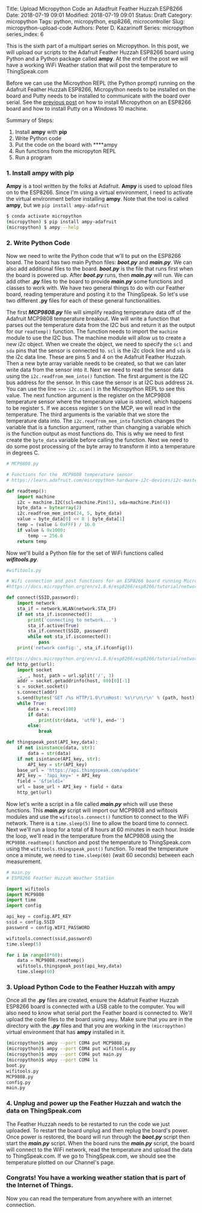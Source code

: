 Title: Upload Micropython Code an Adadfruit Feather Huzzah ESP8266
Date: 2018-07-19 09:01
Modified: 2018-07-19 09:01
Status: Draft
Category: micropython
Tags: python, micropython, esp8266, microcontroller
Slug: micropython-upload-code
Authors: Peter D. Kazarinoff
Series: micropython
series_index: 6

This is the sixth part of a multipart series on Micropython. In this post, we will upload our scripts to the Adafruit Feather Huzzah ESP8266 board using Python and a Python package called **ampy**. At the end of the post we will have a working WiFi Weather station that will post the temperature to ThingSpeak.com

Before we can use the Microython REPL (the Python prompt) running on the Adafruit Feather Huzzah ESP8266, Micropython needs to be installed on the board and Putty needs to be installed to communicate with the board over serial. See the [previous post]({filename}micropython_install.md) on how to install Micropython on an ESP8266 board and how to install Putty on a Windows 10 machine.

Summary of Steps:

1. Install **ampy** with **pip**
2. Write Python code
3. Put the code on the board with ****ampy
4. Run functions from the micropyton REPL
5. Run a program

### 1. Install **ampy** with **pip**

**Ampy** is a tool written by the folks at Adafruit. **Ampy** is used to upload files on to the ESP8266. Since I'm using a virtual environment, I need to activate the virtual environment before installing **ampy**. Note that the tool is called **ampy**, but we ```pip install ampy-adafruit```

```bash
$ conda activate micropython
(micropython) $ pip install ampy-adafruit
(micropython) $ ampy --help
```

### 2. Write Python Code

Now we need to write the Python code that w'll to put on the ESP8266 board. The board has two main Python files: **_boot.py_** and **_main.py_**. We can also add additional files to the board. **_boot.py_** is the file that runs first when the board is powered up. After **_boot.py_** runs, then **_main.py_** will run. We can add other **_.py_** files to the board to provide **_main.py_** some functions and classes to work with. We have two general things to do with our Feather board, reading temperature and posting it to the ThingSpeak. So let's use two different **.py** files for each of these general functionalities. 

The first **_MCP9808.py_** file will simplify reading temperature data off of the Adafruit MCP9808 temperature breakout. We will write a function that parses out the temperature data from the I2C bus and return it as the output for our ```readtemp()``` function. The function needs to import the ```machine``` module to use the I2C bus. The machine module will allow us to create a new i2c object. When we create the object, we need to specify the ```scl``` and ```sda``` pins that the sensor is connected to. ```scl``` is the i2c clock line and ```sda``` is the i2c data line. These are pins 5 and 4 on the Adafruit Feather Huzzah. Then a new byte array variable needs to be created, so that we can later write data from the sensor into it.  Next we need to read the sensor data using the ```i2c.readfrom_mem_into()``` function. The first argument is the I2C bus address for the sensor. In this case the sensor is at I2C bus address ```24```. You can use the line ```>>> i2c.scan()``` in the Micropython REPL to see this value.  The next function argument is the register on the MCP9808 temperature sensor where the temperature value is stored, which happens to be register ```5```. If we access register ```5``` on the MCP, we will read in the temperature. The third arguments is the variable that we store the temperature data into. The ```i2c.readfrom_mem_into``` function changes the variable that is a function argument, rather than changing a variable which is the function output as most functions do. This is why we need to first create the ```byte_data``` variable before calling the function. Next we need to do some post processing of the byte array to transform it into a temperature in degrees C.

```python
# MCP9808.py

# Functions for the  MCP9808 temperature sensor
# https://learn.adafruit.com/micropython-hardware-i2c-devices/i2c-master

def readtemp():
    import machine
    i2c = machine.I2C(scl=machine.Pin(5), sda=machine.Pin(4))
    byte_data = bytearray(2)
    i2c.readfrom_mem_into(24, 5, byte_data)
    value = byte_data[0] << 8 | byte_data[1]
    temp = (value & 0xFFF) / 16.0
    if value & 0x1000:
        temp -= 256.0
    return temp
```

Now we'll build a Python file for the set of WiFi functions called **_wifitools.py_**. 

```python
#wifitools.py

# Wifi connection and post functions for an ESP8266 board running Micropython
#https://docs.micropython.org/en/v1.8.6/esp8266/esp8266/tutorial/network_basics.html

def connect(SSID,password):
    import network
    sta_if = network.WLAN(network.STA_IF)
    if not sta_if.isconnected():
        print('connecting to network...')
        sta_if.active(True)
        sta_if.connect(SSID, password)
        while not sta_if.isconnected():
            pass
    print('network config:', sta_if.ifconfig())

#https://docs.micropython.org/en/v1.8.6/esp8266/esp8266/tutorial/network_tcp.html
def http_get(url):
    import socket
    _, _, host, path = url.split('/', 3)
    addr = socket.getaddrinfo(host, 80)[0][-1]
    s = socket.socket()
    s.connect(addr)
    s.send(bytes('GET /%s HTTP/1.0\r\nHost: %s\r\n\r\n' % (path, host), 'utf8'))
    while True:
        data = s.recv(100)
        if data:
            print(str(data, 'utf8'), end='')
        else:
            break

def thingspeak_post(API_key,data):
    if not isinstance(data, str):
        data = str(data)
    if not isintance(API_key, str):
        API_key = str(API_key)
    base_url = 'https://api.thingspeak.com/update'
    API_key = '?api_key=' + API_key
    field = '&field1='
    url = base_url + API_key + field + data
    http_get(url)

```

Now let's write a script in a file called **_main.py_** which will use these functions. This **_main.py_** script will import our MCP9808 and wifitools modules and use the ```wifitools.connect()``` function to connect to the WiFi network. There is a ```time.sleep(5)``` line to allow the board time to connect. Next we'll run a loop for a total of 8 hours at 60 minutes in each hour. Inside the loop, we'll read in the temperature from the MCP9808 using the ```MCP9808.readtemp()``` function and post the temperature to ThingSpeak.com using the ```wifitools.thingspeak_post()``` function. To read the temperature once a minute, we need to ```time.sleep(60)``` (wait 60 seconds) between each measurement.

```python
# main.py
# ESP8266 Feather Huzzah Weather Station

import wifitools
import MCP9808
import time
import config

api_key = config.API_KEY
ssid = config.SSID
password = config.WIFI_PASSWORD

wifitools.connect(ssid,password)
time.sleep(5)

for i in range(8*60):
    data = MCP9808.readtemp()
    wifitools.thingspeak_post(api_key,data)
    time.sleep(60)

```

### 3. Upload Python Code to the Feather Huzzah with ampy

Once all the **__.py__** files are created, ensure the Adafruit Feather Huzzah ESP8266 board is connected with a USB cable to the computer. You will also need to know what serial port the Feather board is connected to. We'll upload the code files to the board using ```ampy```. Make sure that you are in the directory with the **_.py_** files and that you are working in the ```(micropython)``` virtual environment that has **ampy** installed in it.

```bash
(micropython)$ ampy --port COM4 put MCP9808.py
(micropython)$ ampy --port COM4 put wifitools.py
(micropython)$ ampy --port COM4 put main.py
(micropython)$ ampy --port COM4 ls
boot.py
wifitools.py
MCP9808.py
config.py
main.py
```

### 4. Unplug and power up the Feather Huzzah and watch the data on ThingSpeak.com

The Feather Huzzah needs to be restarted to run the code we just uploaded. To restart the board unplug and then replug the board's power. Once power is restored, the board will run through the **_boot.py_** script then start the **_main.py_** script. When the board runs the **_main.py_** script, the board will connect to the WiFi network, read the temperature and upload the data to ThingSpeak.com. If we go to ThingSpeak.com, we should see the temperature plotted on our Channel's page.

### Congrats! You have a working weather station that is part of the Internet of Things.

Now you can read the temperature from anywhere with an internet connection.